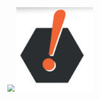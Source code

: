 <img src="/Vacit/public/assets/logo/github.png">
<img src="/Vacit/public/assets/logo/exclamation.PNG">
